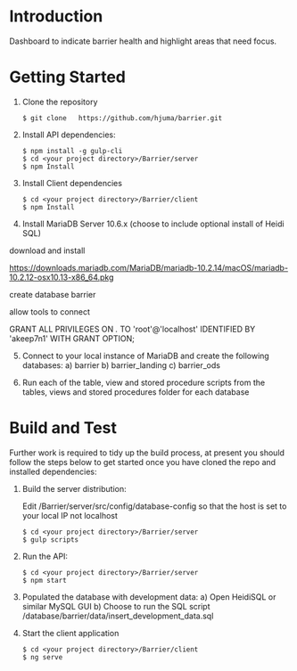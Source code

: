 # Introduction
Dashboard to indicate barrier health and highlight areas that need focus.

# Getting Started
1. Clone the repository
    ```
    $ git clone   https://github.com/hjuma/barrier.git
    ```
2. Install API dependencies:
    ```
    $ npm install -g gulp-cli
    $ cd <your project directory>/Barrier/server
    $ npm Install
    ```
3. Install Client dependencies
    ```
    $ cd <your project directory>/Barrier/client
    $ npm Install
    ```
4. Install MariaDB Server 10.6.x (choose to include optional install of Heidi SQL)

download and install 

https://downloads.mariadb.com/MariaDB/mariadb-10.2.14/macOS/mariadb-10.2.12-osx10.13-x86_64.pkg

create database barrier

allow tools to connect

GRANT ALL PRIVILEGES ON *.* TO 'root'@'localhost' IDENTIFIED BY 'akeep7n1' WITH GRANT OPTION;

5. Connect to your local instance of MariaDB and create the following databases:
    a) barrier
    b) barrier_landing
    c) barrier_ods

6. Run each of the table, view and stored procedure scripts from the tables, views and stored procedures folder for each database
   
# Build and Test
Further work is required to tidy up the build process, at present you should follow the steps below to get started once you have cloned the repo and installed dependencies:

1. Build the server distribution:

    Edit  <your project directory>/Barrier/server/src/config/database-config so that the host is set to your local IP not localhost

    ```
    $ cd <your project directory>/Barrier/server
    $ gulp scripts
    ```
2. Run the API:
    ``` 
    $ cd <your project directory>/Barrier/server
    $ npm start
    ```

3. Populated the database with development data:
    a) Open HeidiSQL or similar MySQL GUI
    b) Choose to run the SQL script <your project directory>/database/barrier/data/insert_development_data.sql

4. Start the client application

    ```
    $ cd <your project directory>/Barrier/client
    $ ng serve
    ```
